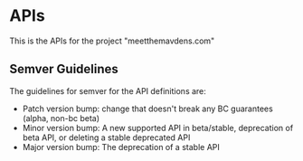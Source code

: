 # APIs

This is the APIs for the project "meetthemavdens.com"

## Semver Guidelines

The guidelines for semver for the API definitions are:

- Patch version bump: change that doesn't break any BC guarantees (alpha, non-bc beta)
- Minor version bump: A new supported API in beta/stable, deprecation of beta API, or deleting a stable deprecated API
- Major version bump: The deprecation of a stable API

